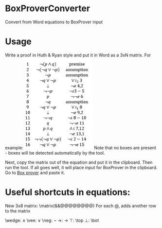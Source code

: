 # BoxProverConverter
Convert from Word equations to BoxProver input

# Usage
Write a proof in Huth & Ryan style and put it in Word as a 3xN matrix. For example:
![Word example](/docs/Word_equation.png)
Note that no boxes are present - boxes will be detected automatically by the tool.

Next, copy the matrix out of the equation and put it in the clipboard. Then run the tool. If all goes well,
it will place input for BoxProver in the clipboard. Go to [Box prover](http://boxprover.utr.dk) and paste it.

# Useful shortcuts in equations:
New 3x8 matrix:
\matrix<space>(&&@@@@@@@@)<space>
For each @, adds another row to the matrix

\wedge: ∧
\vee: ∨
\neg: ¬
->: →
⊤: \top
⊥: \bot